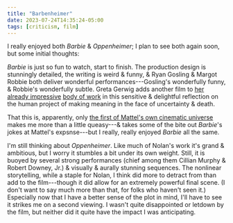 ```yaml
---
title: "Barbenheimer"
date: 2023-07-24T14:35:24-05:00
tags: [criticism, film]
---
```


I really enjoyed both *Barbie* & *Oppenheimer*; I plan to see both again soon, but some initial thoughts:

*Barbie* is just so fun to watch, start to finish. The production design is stunningly detailed, the writing is weird & funny, & Ryan Gosling & Margot Robbie both deliver wonderful performances---Gosling's wonderfully funny, & Robbie's wonderfully subtle. Greta Gerwig adds another film to [her already impressive](https://youtu.be/cNi_HC839Wo) [body of work](https://youtu.be/uoq3Ro4iGls) in this sensitive & delightful reflection on the human project of making meaning in the face of uncertainty & death.

That this is, apparently, only [the first of Mattel's own cinematic universe](https://www.newyorker.com/magazine/2023/07/10/after-barbie-mattel-is-raiding-its-entire-toybox) makes me more than a little queasy---& takes some of the bite out *Barbie*'s jokes at Mattel's expsnse---but I really, really enjoyed *Barbie* all the same.

I'm still thinking about *Oppenheimer*. Like much of Nolan's work it's grand & ambitious, but I worry it stumbles a bit under its own weight. Still, it is buoyed by several strong performances (chief among them Cillian Murphy & Robert Downey, Jr.) & visually & aurally stunning sequences. The nonlinear storytelling, while a staple for Nolan, I think did more to detract from than add to the film---though it did allow for an extremely powerful final scene. (I don't want to say much more than that, for folks who haven't seen it.) Especially now that I have a better sense of the plot in mind, I'll have to see it strikes me on a second viewing. I wasn't quite disappointed or letdown by the film, but neither did it quite have the impact I was anticipating.
